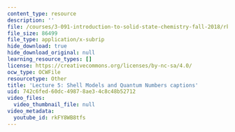 ```yaml
---
content_type: resource
description: ''
file: /courses/3-091-introduction-to-solid-state-chemistry-fall-2018/rkFY8WB8tfs_captions.webvtt
file_size: 86499
file_type: application/x-subrip
hide_download: true
hide_download_original: null
learning_resource_types: []
license: https://creativecommons.org/licenses/by-nc-sa/4.0/
ocw_type: OCWFile
resourcetype: Other
title: 'Lecture 5: Shell Models and Quantum Numbers captions'
uid: 742c6fed-60dc-4987-8ae3-4c8c48b52712
video_files:
  video_thumbnail_file: null
video_metadata:
  youtube_id: rkFY8WB8tfs
---
```

